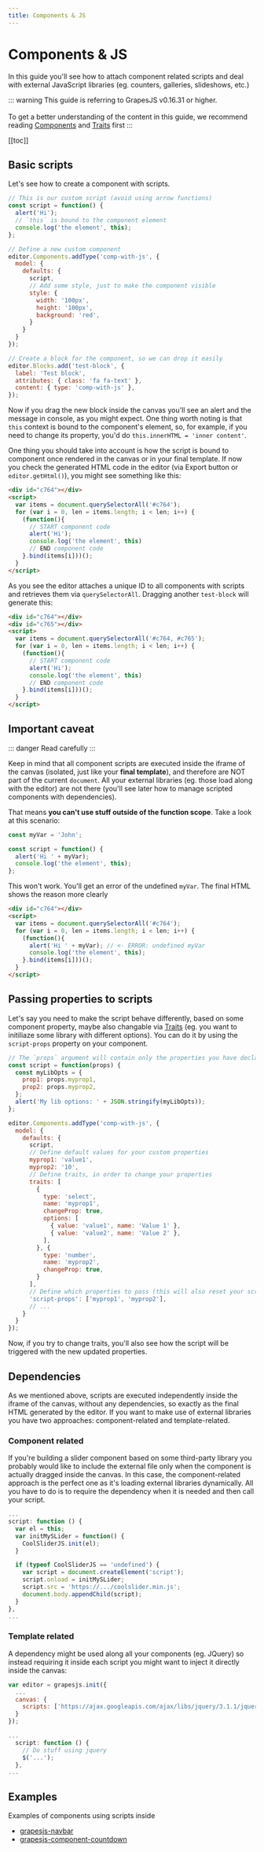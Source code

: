 ```yaml
---
title: Components & JS
---
```


# Components & JS

In this guide you'll see how to attach component related scripts and deal with external JavaScript libraries (eg. counters, galleries, slideshows, etc.)

::: warning
This guide is referring to GrapesJS v0.16.31 or higher.<br><br>
To get a better understanding of the content in this guide, we recommend reading [Components](Components.html) and [Traits] first
:::

[[toc]]


## Basic scripts

Let's see how to create a component with scripts.

```js
// This is our custom script (avoid using arrow functions)
const script = function() {
  alert('Hi');
  // `this` is bound to the component element
  console.log('the element', this);
};

// Define a new custom component
editor.Components.addType('comp-with-js', {
  model: {
    defaults: {
      script,
      // Add some style, just to make the component visible
      style: {
        width: '100px',
        height: '100px',
        background: 'red',
      }
    }
  }
});

// Create a block for the component, so we can drop it easily
editor.Blocks.add('test-block', {
  label: 'Test block',
  attributes: { class: 'fa fa-text' },
  content: { type: 'comp-with-js' },
});
```
Now if you drag the new block inside the canvas you'll see an alert and the message in console, as you might expect.
One thing worth noting is that `this` context is bound to the component's element, so, for example, if you need to change its property, you'd do `this.innerHTML = 'inner content'`.

One thing you should take into account is how the script is bound to component once rendered in the canvas or in your final template. If now you check the generated HTML code in the editor (via Export button or `editor.getHtml()`), you might see something like this:

```html
<div id="c764"></div>
<script>
  var items = document.querySelectorAll('#c764');
  for (var i = 0, len = items.length; i < len; i++) {
    (function(){
      // START component code
      alert('Hi');
      console.log('the element', this)
      // END component code
    }.bind(items[i]))();
  }
</script>
```

As you see the editor attaches a unique ID to all components with scripts and retrieves them via `querySelectorAll`. Dragging another `test-block` will generate this:

```html
<div id="c764"></div>
<div id="c765"></div>
<script>
  var items = document.querySelectorAll('#c764, #c765');
  for (var i = 0, len = items.length; i < len; i++) {
    (function(){
      // START component code
      alert('Hi');
      console.log('the element', this)
      // END component code
    }.bind(items[i]))();
  }
</script>
```

## Important caveat

::: danger
Read carefully
:::

Keep in mind that all component scripts are executed inside the iframe of the canvas (isolated, just like your **final template**), and therefore are NOT part of the current `document`. All your external libraries (eg. those load along with the editor) are not there (you'll see later how to manage scripted components with dependencies).

That means **you can't use stuff outside of the function scope**. Take a look at this scenario:

```js
const myVar = 'John';

const script = function() {
  alert('Hi ' + myVar);
  console.log('the element', this);
};
```

This won't work. You'll get an error of the undefined `myVar`. The final HTML shows the reason more clearly

```html
<div id="c764"></div>
<script>
  var items = document.querySelectorAll('#c764');
  for (var i = 0, len = items.length; i < len; i++) {
    (function(){
      alert('Hi ' + myVar); // <- ERROR: undefined myVar
      console.log('the element', this);
    }.bind(items[i]))();
  }
</script>
```

## Passing properties to scripts

Let's say you need to make the script behave differently, based on some component property, maybe also changable via [Traits] (eg. you want to initiliaze some library with different options).
You can do it by using the `script-props` property on your component.

```js
// The `props` argument will contain only the properties you have declared in `script-props`
const script = function(props) {
  const myLibOpts = {
    prop1: props.myprop1,
    prop2: props.myprop2,
  };
  alert('My lib options: ' + JSON.stringify(myLibOpts));
};

editor.Components.addType('comp-with-js', {
  model: {
    defaults: {
      script,
      // Define default values for your custom properties
      myprop1: 'value1',
      myprop2: '10',
      // Define traits, in order to change your properties
      traits: [
        {
          type: 'select',
          name: 'myprop1',
          changeProp: true,
          options: [
            { value: 'value1', name: 'Value 1' },
            { value: 'value2', name: 'Value 2' },
          ],
        }, {
          type: 'number',
          name: 'myprop2',
          changeProp: true,
        }
      ],
      // Define which properties to pass (this will also reset your script on their changes)
      'script-props': ['myprop1', 'myprop2'],
      // ...
    }
  }
});
```
Now, if you try to change traits, you'll also see how the script will be triggered with the new updated properties.





## Dependencies

As we mentioned above, scripts are executed independently inside the iframe of the canvas, without any dependencies, so exactly as the final HTML generated by the editor.
If you want to make use of external libraries you have two  approaches: component-related and template-related.

### Component related

If you're building a slider component based on some third-party library you probably would like to include the external file only when the component is actually dragged inside the canvas. In this case, the component-related approach is the perfect one as it's loading external libraries dynamically.
All you have to do is to require the dependency when it is needed and then call your script.

```js
...
script: function () {
  var el = this;
  var initMySLider = function() {
    CoolSliderJS.init(el);
  }

  if (typeof CoolSliderJS == 'undefined') {
    var script = document.createElement('script');
    script.onload = initMySLider;
    script.src = 'https://.../coolslider.min.js';
    document.body.appendChild(script);
  }
},
...
```

### Template related

A dependency might be used along all your components (eg. JQuery) so instead requiring it inside each script you might want to inject it directly inside the canvas:

```js
var editor = grapesjs.init({
  ...
  canvas: {
    scripts: ['https://ajax.googleapis.com/ajax/libs/jquery/3.1.1/jquery.min.js']
  }
});

...
  script: function () {
    // Do stuff using jquery
    $('...');
  },
...
```





## Examples

Examples of components using scripts inside

* [grapesjs-navbar](https://github.com/artf/grapesjs-navbar)
* [grapesjs-component-countdown](https://github.com/artf/grapesjs-component-countdown)


[Traits]: <Traits.html>